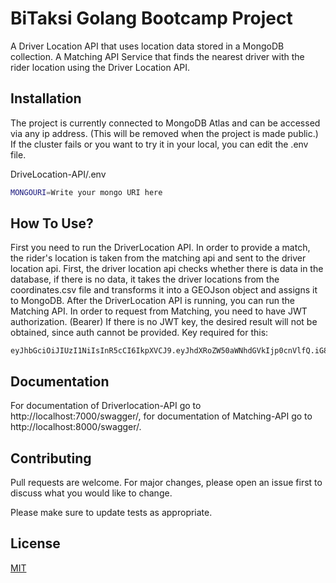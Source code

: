 # BiTaksi Golang Bootcamp Project

A Driver Location API that uses location data stored in a MongoDB collection.
A Matching API Service that finds the nearest driver with the rider location using the Driver Location API.


## Installation

The project is currently connected to MongoDB Atlas and can be accessed via any ip address. (This will be removed when the project is made public.) If the cluster fails or you want to try it in your local, you can edit the .env file. 

DriveLocation-API/.env
```bash
MONGOURI=Write your mongo URI here
```

## How To Use?
First you need to run the DriverLocation API. In order to provide a match, the rider's location is taken from the matching api and sent to the driver location api. First, the driver location api checks whether there is data in the database, if there is no data, it takes the driver locations from the coordinates.csv file and transforms it into a GEOJson object and assigns it to MongoDB.
After the DriverLocation API is running, you can run the Matching API. In order to request from Matching, you need to have JWT authorization. (Bearer) If there is no JWT key, the desired result will not be obtained, since auth cannot be provided. Key required for this:

```
eyJhbGciOiJIUzI1NiIsInR5cCI6IkpXVCJ9.eyJhdXRoZW50aWNhdGVkIjp0cnVlfQ.iG8Rux4vSqgoBvG2OMggjK9Q5QGyvATykfH8qKbJTAs
```

## Documentation
For documentation of Driverlocation-API go to http://localhost:7000/swagger/, for documentation of Matching-API go to http://localhost:8000/swagger/.


## Contributing
Pull requests are welcome. For major changes, please open an issue first to discuss what you would like to change.

Please make sure to update tests as appropriate.

## License
[MIT](https://choosealicense.com/licenses/mit/)
